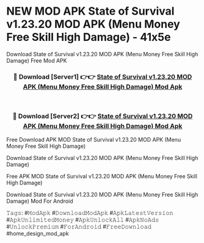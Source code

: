 # NEW MOD APK State of Survival v1.23.20 MOD APK (Menu Money Free Skill High Damage) - 41x5e
Download State of Survival v1.23.20 MOD APK (Menu Money Free Skill High Damage) Free Mod APK

<div align="center">
<h3>🔴 Download [Server1] 👉👉 <a href="https://apk-comot.site?title=State_of_Survival_v1.23.20_MOD_APK_(Menu_Money_Free_Skill_High_Damage)">State of Survival v1.23.20 MOD APK (Menu Money Free Skill High Damage) Mod Apk</a></h3><br>

<h3>🔴 Download [Server2] 👉👉 <a href="https://apk-comot.site?title=State_of_Survival_v1.23.20_MOD_APK_(Menu_Money_Free_Skill_High_Damage)">State of Survival v1.23.20 MOD APK (Menu Money Free Skill High Damage) Mod Apk</a></h3>
</div>


Free Download APK MOD State of Survival v1.23.20 MOD APK (Menu Money Free Skill High Damage)

Download State of Survival v1.23.20 MOD APK (Menu Money Free Skill High Damage) 

Free APK MOD State of Survival v1.23.20 MOD APK (Menu Money Free Skill High Damage) 

Download State of Survival v1.23.20 MOD APK (Menu Money Free Skill High Damage) Mod For Android

𝚃𝚊𝚐𝚜: #𝙼𝚘𝚍𝙰𝚙𝚔 #𝙳𝚘𝚠𝚗𝚕𝚘𝚊𝚍𝙼𝚘𝚍𝙰𝚙𝚔 #𝙰𝚙𝚔𝙻𝚊𝚝𝚎𝚜𝚝𝚅𝚎𝚛𝚜𝚒𝚘𝚗 #𝙰𝚙𝚔𝚄𝚗𝚕𝚒𝚖𝚒𝚝𝚎𝚍𝙼𝚘𝚗𝚎𝚢 #𝙰𝚙𝚔𝚄𝚗𝚕𝚘𝚌𝚔𝙰𝚕𝚕 #𝙰𝚙𝚔𝙽𝚘𝙰𝚍𝚜 #𝚄𝚗𝚕𝚘𝚌𝚔𝙿𝚛𝚎𝚖𝚒𝚞𝚖 #𝙵𝚘𝚛𝙰𝚗𝚍𝚛𝚘𝚒𝚍 #𝙵𝚛𝚎𝚎𝙳𝚘𝚠𝚗𝚕𝚘𝚊𝚍 #home_design_mod_apk